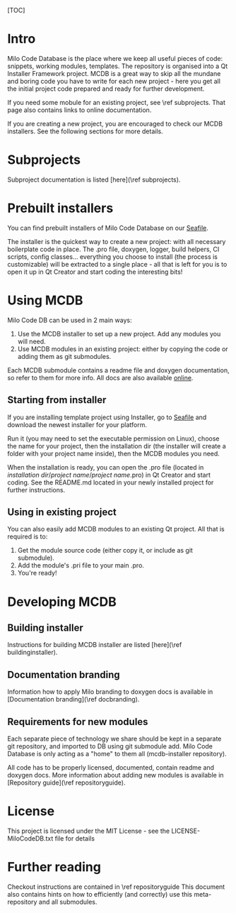 [TOC]
# Intro

Milo Code Database is the place where we keep all useful pieces of code:
snippets, working modules, templates. The repository is organised into a Qt
Installer Framework project. MCDB is a great way to skip all the mundane and
boring code you have to write for each new project - here you get all the
initial project code prepared and ready for further development.

If you need some mobule for an existing project, see \ref subprojects. That page
also contains links to online documentation.

If you are creating a new project, you are encouraged to check our MCDB
installers. See the following sections for more details.

# Subprojects

Subproject documentation is listed [here](\ref subprojects).

# Prebuilt installers

You can find prebuilt installers of Milo Code Database on our
[Seafile](https://seafile.milosolutions.com/d/2c50614e1e/).

The installer is the quickest way to create a new project: with all
necessary boilerplate code in place. The .pro file, doxygen, logger, build
helpers, CI scripts, config classes... everything you choose to install
(the process is customizable) will be extracted to a single place - all
that is left for you is to open it up in Qt Creator and start coding the
interesting bits!

# Using MCDB

Milo Code DB can be used in 2 main ways:

1. Use the MCDB installer to set up a new project. Add any modules you will need.
2. Use MCDB modules in an existing project: either by copying the code or adding
them as git submodules.

Each MCDB submodule contains a readme file and doxygen documentation, so refer
to them for more info. All docs are also available
[online](https://docs.milosolutions.com/milo-code-db/main/subprojects.html).

## Starting from installer

If you are installing template project using Installer, go to
[Seafile](https://seafile.milosolutions.com/d/2c50614e1e/) and download the
newest installer for your platform.

Run it (you may need to set the executable permission on Linux), choose the name
for your project, then the installation dir (the installer will create a folder
with your project name inside), then the MCDB modules you need.

When the installation is ready, you can open the .pro file (located in
_installation dir_/_project name_/_project name_.pro) in Qt Creator and start
coding. See the README.md located in your newly installed project for further
instructions.

## Using in existing project

You can also easily add MCDB modules to an existing Qt project. All that is
required is to:

1. Get the module source code (either copy it, or include as git submodule).
2. Add the module's .pri file to your main .pro.
3. You're ready!

# Developing MCDB

## Building installer

Instructions for building MCDB installer are listed
[here](\ref buildinginstaller).

## Documentation branding

Information how to apply Milo branding to doxygen docs is available in
[Documentation branding](\ref docbranding).

## Requirements for new modules

Each separate piece of technology we share should be kept in a separate git
repository, and imported to DB using git submodule add. Milo Code Database
is only acting as a "home" to them all (mcdb-installer repository).

All code has to be properly licensed, documented, contain readme and doxygen
docs. More information about adding new modules is available in
[Repository guide](\ref repositoryguide).

# License

This project is licensed under the MIT License - see the LICENSE-MiloCodeDB.txt
file for details

# Further reading 

Checkout instructions are contained in \ref repositoryguide This document also
contains hints on how to efficiently (and correctly) use this meta-repository
and all submodules.
